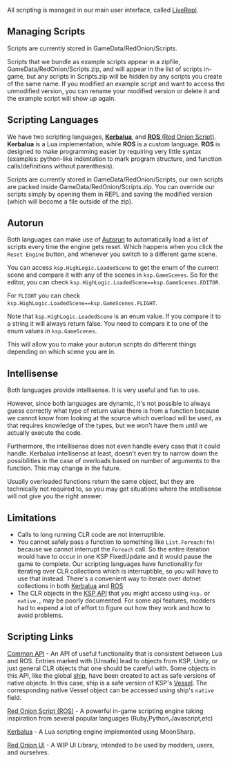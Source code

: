 All scripting is managed in our main user interface, called [LiveRepl](LiveRepl/Readme.md).

## Managing Scripts
Scripts are currently stored in GameData/RedOnion/Scripts. 

Scripts that we bundle as example scripts appear in a zipfile, GameData/RedOnion/Scripts.zip, and will appear in the list of scripts in-game, but any scripts in Scripts.zip will be hidden by any scripts you create of the same name. If you modified an example script and want to access the unmodified version, you can rename your modified version or delete it and the example script will show up again.

## Scripting Languages
We have two scripting languages, [**Kerbalua**](Kerbalua/README.md), and [**ROS** (Red Onion Script)](RedOnion.ROS/README.md). **Kerbalua** is a Lua implementation, while **ROS** is a custom language. **ROS** is designed to make programming easier by requiring very little syntax (examples: python-like indentation to mark program structure, and function calls/definitions without parenthesis).

Scripts are currently stored in GameData/RedOnion/Scripts,
our own scripts are packed inside GameData/RedOnion/Scripts.zip.
You can override our scripts simply by opening them in REPL
and saving the modified version (which will become a file outside of the zip).

## Autorun
Both languages can make use of [Autorun](RedOnion.KSP/API/Autorun.md) to automatically load a list of scripts every time the engine gets reset. Which happens when you click the `Reset Engine` button, and whenever you switch to a different game scene.

You can access `ksp.HighLogic.LoadedScene` to get the enum of the current scene and compare it with any of the scenes in 
`ksp.GameScenes`. So for the editor, you can check `ksp.HighLogic.LoadedScene==ksp.GameScenes.EDITOR`.

For `FLIGHT` you can check `ksp.HighLogic.LoadedScene==ksp.GameScenes.FLIGHT`.

Note that `ksp.HighLogic.LoadedScene` is an enum value. If you compare it to a string it will always return false. You need
to compare it to one of the enum values in `ksp.GameScenes`.

This will allow you to make your autorun scripts do different things depending on which scene you are in.

## Intellisense
Both languages provide intellisense. It is very useful and fun to use.

However, since both languages are dynamic, it's not possible to always guess correctly what type of return value there is from a function because we cannot know from looking at the source which overload will be used, as that requires knowledge of the types, but we won't have them until we actually execute the code.

Furthermore, the intellisense does not even handle every case that it could handle. Kerbalua intellisense at least, doesn't even try to narrow down the possibilities in the case of overloads based on number of arguments to the function. This may change in the future.

Usually overloaded functions return the same object, but they are technically not required to, so you may get situations where the intellisense will not give you the right answer.

## Limitations
- Calls to long running CLR code are not interruptible.
- You cannot safely pass a function to something like
`List.Foreach(fn)` because we cannot interrupt the `Foreach` call. So the entire iteration would have to occur in one KSP FixedUpdate and it would pause the game to complete. Our scripting languages have functionality for iterating over CLR collections which is interruptible, so you will have to use that instead. There's a convenient way to iterate over dotnet collections in both [Kerbalua](Kerbalua/BasicParts.md) and [ROS](RedOnion.ROS/README.md#statements)
- The CLR objects in the [KSP API](https://kerbalspaceprogram.com/api/annotated.html) that you might access using `ksp.` or `native.`, may be poorly documented. For some api features, modders had to expend a lot of effort to figure out how they work and how to avoid problems.

## Scripting Links

[Common API](RedOnion.KSP/API/Globals.md) - An API of useful functionality that is consistent between Lua and ROS. Entries marked with \[Unsafe\] lead to objects from KSP, Unity, or just general CLR objects that one should be careful with. Some objects in this API, like the global [ship](RedOnion.KSP/API/Ship.md), have been created to act as safe versions of native objects. In this case, ship is a safe version of KSP's [Vessel](https://kerbalspaceprogram.com/api/class_vessel.html). The corresponding native Vessel object can be accessed using ship's `native` field.

[Red Onion Script (ROS)](RedOnion.ROS/README.md) - A powerful in-game scripting engine taking inspiration from several popular languages (Ruby,Python,Javascript,etc)

[Kerbalua](Kerbalua/README.md) - A Lua scripting engine implemented using MoonSharp.

[Red Onion UI](RedOnion.UI/README.md) - A WIP UI Library, intended to be used by modders, users, and ourselves.